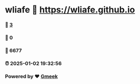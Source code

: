# wliafe :link: https://wliafe.github.io 
### :page_facing_up: [3](https://wliafe.github.io/tag.html) 
### :speech_balloon: 0 
### :hibiscus: 6677 
### :alarm_clock: 2025-01-02 19:32:56 
### Powered by :heart: [Gmeek](https://github.com/Meekdai/Gmeek)
